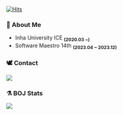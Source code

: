 [![Hits](https://hits.seeyoufarm.com/api/count/incr/badge.svg?url=https%3A%2F%2Fgithub.com%2Fleeeeeyeon&count_bg=%2352D017&title_bg=%23000000&icon=subaru.svg&icon_color=%23E7E7E7&title=Hello&edge_flat=false)](https://hits.seeyoufarm.com)

### 🐝 About Me
- Inha University ICE <sub><b>(2020.03 ~)</b></sub>
- Software Maestro 14th <sub><b>(2023.04 ~ 2023.12)</b></sub>

### 🕊️ Contact
<a href="https://leeeeeyeon-dev.tistory.com/"><img src="https://img.shields.io/badge/Tech Blog-000000?style=flat-square&logo=tistory&logoColor=white"/></a>

### ⚗️ BOJ Stats
<a href="https://solved.ac/profile/leeeeeyeon"><img src="http://mazassumnida.wtf/api/v2/generate_badge?boj=leeeeeyeon"></a>
